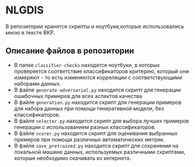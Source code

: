 # NLGDIS

В репозитории хранятся скрипты и ноутбуки,которые использовались мною в тексте ВКР.

## Описание файлов в репозитории

- В папке `classifier-checks` находятся ноутбуки, в которых проверяется соответствие классификаторов критерию, который они измеряют - то есть изменяются корреляции с соответствующими наборами данных.
- В файле `generate-adversarial.py` находится скрипт для генерации ошибочных примеров для всех аспектов качества
- В файле `generation.py` находится скрипт для генерации примеров для набора данных при помощи генеративной модели, без классификаторов.
- В файле `selecter.py` находится скрипт для выбора лучших примеров генерации с использованием разных классификаторов.
- В файле `scorer.py` находится скрипт для оценивания выбранных примеров при помощи различных автоматических метрик.
- В файле `save_pretrained.py` находится скрипт для сохранения на локальной машине данных, используемых различными скриптами, которые необходимо скачивать из интернета.
